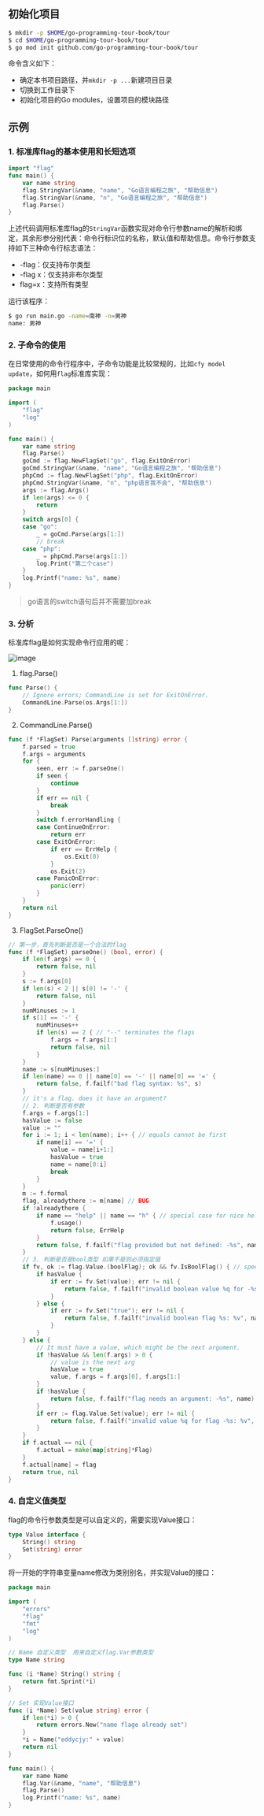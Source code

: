 ##  初始化项目

```bash
$ mkdir -p $HOME/go-programming-tour-book/tour
$ cd $HOME/go-programming-tour-book/tour
$ go mod init github.com/go-programming-tour-book/tour
```

命令含义如下：

- 确定本书项目路径，并`mkdir -p ...`新建项目目录
- 切换到工作目录下
- 初始化项目的Go modules，设置项目的模块路径

##  示例

###  1. 标准库flag的基本使用和长短选项

```go
import "flag"
func main() {
    var name string
    flag.StringVar(&name, "name", "Go语言编程之旅", "帮助信息")
    flag.StringVar(&name, "n", "Go语言编程之旅", "帮助信息")
    flag.Parse()
}
```

​	上述代码调用标准库flag的`StringVar`函数实现对命令行参数name的解析和绑定，其余形参分别代表：命令行标识位的名称，默认值和帮助信息。命令行参数支持如下三种命令行标志语法：

- -flag：仅支持布尔类型
- -flag x：仅支持非布尔类型
- flag=x：支持所有类型

运行该程序：

```bash
$ go run main.go -name=南神 -n=男神
name: 男神
```

### 2. 子命令的使用

在日常使用的命令行程序中，子命令功能是比较常规的，比如`cfy model update`，如何用`flag`标准库实现：

```go
package main

import (
	"flag"
	"log"
)

func main() {
	var name string
	flag.Parse()
	goCmd := flag.NewFlagSet("go", flag.ExitOnError)
	goCmd.StringVar(&name, "name", "Go语言编程之旅", "帮助信息")
	phpCmd := flag.NewFlagSet("php", flag.ExitOnError)
	phpCmd.StringVar(&name, "n", "php语言我不会", "帮助信息")
	args := flag.Args()
	if len(args) <= 0 {
		return
	}
	switch args[0] {
	case "go":
		_ = goCmd.Parse(args[1:])
		// break
	case "php":
		_ = phpCmd.Parse(args[1:])
		log.Print("第二个case")
	}
	log.Printf("name: %s", name)
}
```

>  go语言的switch语句后并不需要加break

###  3. 分析

标准库flag是如何实现命令行应用的呢：

![image](../../../../images/flag_Parse.svg)

1. flag.Parse()

```go
func Parse() {
	// Ignore errors; CommandLine is set for ExitOnError.
	CommandLine.Parse(os.Args[1:])
}
```

2. CommandLine.Parse()

```go
func (f *FlagSet) Parse(arguments []string) error {
	f.parsed = true
	f.args = arguments
	for {
		seen, err := f.parseOne()
		if seen {
			continue
		}
		if err == nil {
			break
		}
		switch f.errorHandling {
		case ContinueOnError:
			return err
		case ExitOnError:
			if err == ErrHelp {
				os.Exit(0)
			}
			os.Exit(2)
		case PanicOnError:
			panic(err)
		}
	}
	return nil
}
```

3. FlagSet.ParseOne()

```go
// 第一步，首先判断是否是一个合法的flag
func (f *FlagSet) parseOne() (bool, error) {
	if len(f.args) == 0 {
		return false, nil
	}
	s := f.args[0]
	if len(s) < 2 || s[0] != '-' {
		return false, nil
	}
	numMinuses := 1
	if s[1] == '-' {
		numMinuses++
		if len(s) == 2 { // "--" terminates the flags
			f.args = f.args[1:]
			return false, nil
		}
	}
	name := s[numMinuses:]
	if len(name) == 0 || name[0] == '-' || name[0] == '=' {
		return false, f.failf("bad flag syntax: %s", s)
	}
    // it's a flag. does it have an argument?
    // 2. 判断是否有参数
	f.args = f.args[1:]
	hasValue := false
	value := ""
	for i := 1; i < len(name); i++ { // equals cannot be first
		if name[i] == '=' {
			value = name[i+1:]
			hasValue = true
			name = name[0:i]
			break
		}
	}
	m := f.formal
	flag, alreadythere := m[name] // BUG
	if !alreadythere {
		if name == "help" || name == "h" { // special case for nice help message.
			f.usage()
			return false, ErrHelp
		}
		return false, f.failf("flag provided but not defined: -%s", name)
	}
	// 3. 判断是否是bool类型 如果不是则必须指定值
	if fv, ok := flag.Value.(boolFlag); ok && fv.IsBoolFlag() { // special case: doesn't need an arg
		if hasValue {
			if err := fv.Set(value); err != nil {
				return false, f.failf("invalid boolean value %q for -%s: %v", value, name, err)
			}
		} else {
			if err := fv.Set("true"); err != nil {
				return false, f.failf("invalid boolean flag %s: %v", name, err)
			}
		}
	} else {
		// It must have a value, which might be the next argument.
		if !hasValue && len(f.args) > 0 {
			// value is the next arg
			hasValue = true
			value, f.args = f.args[0], f.args[1:]
		}
		if !hasValue {
			return false, f.failf("flag needs an argument: -%s", name)
		}
		if err := flag.Value.Set(value); err != nil {
			return false, f.failf("invalid value %q for flag -%s: %v", value, name, err)
		}
	}
	if f.actual == nil {
		f.actual = make(map[string]*Flag)
	}
	f.actual[name] = flag
	return true, nil
}
```

###  4. 自定义值类型

flag的命令行参数类型是可以自定义的，需要实现Value接口：

```go
type Value interface {
    String() string
    Set(string) error
}
```

将一开始的字符串变量name修改为类别别名，并实现Value的接口：

```go
package main

import (
	"errors"
	"flag"
	"fmt"
	"log"
)

// Name 自定义类型  用来自定义flag.Var参数类型
type Name string

func (i *Name) String() string {
	return fmt.Sprint(*i)
}

// Set 实现Value接口
func (i *Name) Set(value string) error {
	if len(*i) > 0 {
		return errors.New("name flage already set")
	}
	*i = Name("eddycjy:" + value)
	return nil
}

func main() {
	var name Name
	flag.Var(&name, "name", "帮助信息")
	flag.Parse()
	log.Printf("name: %s", name)
}
```

